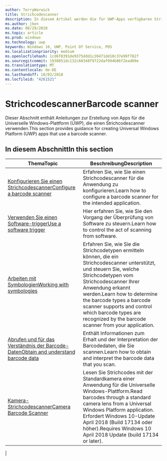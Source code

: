 ```yaml
---
author: TerryWarwick
title: Strichcodescanner
description: In diesem Artikel werden die für UWP-Apps verfügbaren Strichcodescanner-Features aufgeführt, sowie die Links zu den Anleitungen für ihre Verwendung.
ms.author: jken
ms.date: 08/29/2018
ms.topic: article
ms.prod: windows
ms.technology: uwp
keywords: Windows 10, UWP, Point Of Service, POS
ms.localizationpriority: medium
ms.openlocfilehash: 1cd6f8391de9375ddd1c20471dd10c37e99f782f
ms.sourcegitcommit: 1938851dc132c60348f9722daf994b86f2ead09e
ms.translationtype: MT
ms.contentlocale: de-DE
ms.lasthandoff: 10/02/2018
ms.locfileid: "4261521"
---
```

# <a name="barcode-scanner"></a><span data-ttu-id="420ca-104">Strichcodescanner</span><span class="sxs-lookup"><span data-stu-id="420ca-104">Barcode scanner</span></span>

<span data-ttu-id="420ca-105">Dieser Abschnitt enthält Anleitungen zur Erstellung von Apps für die Universelle Windows-Plattform (UWP), die einen Strichcodescanner verwenden.</span><span class="sxs-lookup"><span data-stu-id="420ca-105">This section provides guidance for creating Universal Windows Platform (UWP) apps that use a barcode scanner.</span></span>

## <a name="in-this-section"></a><span data-ttu-id="420ca-106">In diesem Abschnitt</span><span class="sxs-lookup"><span data-stu-id="420ca-106">In this section</span></span>

|<span data-ttu-id="420ca-107">Thema</span><span class="sxs-lookup"><span data-stu-id="420ca-107">Topic</span></span> |<span data-ttu-id="420ca-108">Beschreibung</span><span class="sxs-lookup"><span data-stu-id="420ca-108">Description</span></span> |
|------|------------|
| [<span data-ttu-id="420ca-109">Konfigurieren Sie einen Strichcodescanner</span><span class="sxs-lookup"><span data-stu-id="420ca-109">Configure a barcode scanner</span></span>](../devices-sensors/pos-barcodescanner-configure.md)  | <span data-ttu-id="420ca-110">Erfahren Sie, wie Sie einen Strichcodescanner für die Anwendung zu konfigurieren.</span><span class="sxs-lookup"><span data-stu-id="420ca-110">Learn how to configure a barcode scanner for the intended application.</span></span> |
| [<span data-ttu-id="420ca-111">Verwenden Sie einen Software-trigger</span><span class="sxs-lookup"><span data-stu-id="420ca-111">Use a software trigger</span></span>](../devices-sensors/pos-barcodescanner-software-trigger.md) | <span data-ttu-id="420ca-112">Hier erfahren Sie, wie Sie den Vorgang der Überprüfung von Software zu steuern.</span><span class="sxs-lookup"><span data-stu-id="420ca-112">Learn how to control the act of scanning from software.</span></span> |
| [<span data-ttu-id="420ca-113">Arbeiten mit Symbologien</span><span class="sxs-lookup"><span data-stu-id="420ca-113">Working with symbologies</span></span>](pos-barcodescanner-symbologies.md) | <span data-ttu-id="420ca-114">Erfahren Sie, wie Sie die Strichcodetypen ermitteln können, die ein Strichcodescanner unterstützt, und steuern Sie, welche Strichcodetypen vom Strichcodescanner Ihrer Anwendung erkannt werden.</span><span class="sxs-lookup"><span data-stu-id="420ca-114">Learn how to determine the  barcode types a barcode scanner supports and control which barcode types are recognized by the barcode scanner from your application.</span></span> |
| [<span data-ttu-id="420ca-115">Abrufen und für das Verständnis der Barcode-Daten</span><span class="sxs-lookup"><span data-stu-id="420ca-115">Obtain and understand barcode data</span></span>](pos-barcodescanner-scan-data.md) | <span data-ttu-id="420ca-116">Enthält Informationen zum Erhalt und der Interpretation der Barcodedaten, die Sie scannen.</span><span class="sxs-lookup"><span data-stu-id="420ca-116">Learn how to obtain and interpret the barcode data that you scan.</span></span> |
| [<span data-ttu-id="420ca-117">Kamera-Strichcodescanner</span><span class="sxs-lookup"><span data-stu-id="420ca-117">Camera Barcode Scanner</span></span>](pos-camerabarcode.md) | <span data-ttu-id="420ca-118">Lesen Sie Strichcodes mit der Standardkamera einer Anwendung für die Universelle Windows-Plattform.</span><span class="sxs-lookup"><span data-stu-id="420ca-118">Read barcodes through a standard camera lens from a Universal Windows Platform application.</span></span> <span data-ttu-id="420ca-119">Erfordert Windows 10-Update April 2018 (Build 17134 oder höher).</span><span class="sxs-lookup"><span data-stu-id="420ca-119">Requires Windows 10 April 2018 Update (build 17134 or later).</span></span> |
|
 

